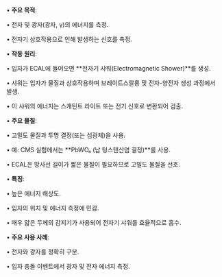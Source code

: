 • **주요 목적**:

• 전자 및 광자(광자, γ)의 에너지를 측정.

• 전자기 상호작용으로 인해 발생하는 신호를 측정.

• **작동 원리**:

• 입자가 ECAL에 들어오면 **전자기 샤워(Electromagnetic Shower)**를 생성.

• 샤워는 입자가 물질과 상호작용하며 브레이트스랄룽 및 전자-양전자 생성 과정에서 발생.

• 이 샤워의 에너지는 스캐틴트 라이트 또는 전기 신호로 변환되어 검출.

• **주요 물질**:

• 고밀도 물질과 투명 결정(또는 섬광체)을 사용.

• 예: CMS 실험에서는 **PbWO₄ (납 텅스텐산염 결정)**를 사용.

• ECAL은 방사선 길이가 짧은 물질이 필요하므로 고밀도 물질을 선호.

• **특징**:

• 높은 에너지 해상도.

• 입자의 위치 및 에너지 측정에 민감.

• 매우 얇은 두께의 감지기가 사용되어 전자기 샤워를 효율적으로 흡수.

• **주요 사용 사례**:

• 전자와 광자를 정확히 구분.

• 입자 충돌 이벤트에서 광자 및 전자 에너지 측정.